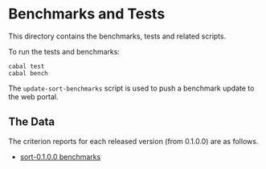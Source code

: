 Benchmarks and Tests
====================

This directory contains the benchmarks, tests and related scripts.

To run the tests and benchmarks:
```
cabal test
cabal bench
```

The `update-sort-benchmarks` script is used to push a benchmark
update to the web portal.


The Data
--------

The criterion reports for each released version (from 0.1.0.0) are as
follows.

  * [sort-0.1.0.0 benchmarks](http://regex.uk/sort/sort-benchmarks-0.1.0.0.html)
